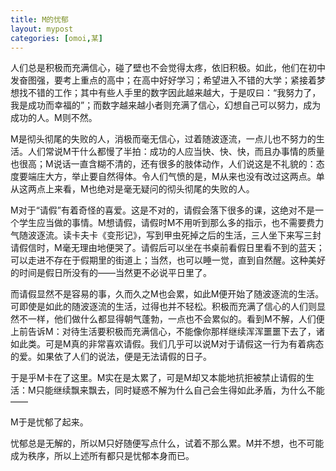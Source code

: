 ```yaml
---
title: M的忧郁
layout: mypost
categories: [omoi,某]
---
```




人们总是积极而充满信心，碰了壁也不会觉得太疼，依旧积极。如此，他们在初中发奋图强，要考上重点的高中；在高中好好学习；希望进入不错的大学；紧接着梦想找不错的工作；其中有些人手里的数字因此越来越大，于是叹曰：“我努力了，我是成功而幸福的”；而数字越来越小者则充满了信心，幻想自己可以努力，成为成功的人。M则不然。

M是彻头彻尾的失败的人，消极而毫无信心，过着随波逐流，一点儿也不努力的生活。人们常说M干什么都慢了半拍：成功的人应当快、快、快，而且办事情的质量也很高；M说话一直含糊不清的，还有很多的肢体动作，人们说这是不礼貌的：态度要端庄大方，举止要自然得体。令人们气愤的是，M从来也没有改过这两点。单从这两点上来看，M也绝对是毫无疑问的彻头彻尾的失败的人。

M对于“请假”有着奇怪的喜爱。这是不对的，请假会落下很多的课，这绝对不是一个学生应当做的事情。M想请假，请假时M不用听到那么多的指示，也不需要费力气随波逐流。读卡夫卡《变形记》，写到甲虫死掉之后的生活，三人坐下来写三封请假信时，M毫无理由地便哭了。请假后可以坐在书桌前看假日里看不到的蓝天；可以走进不存在于假期里的街道上；当然，也可以睡一觉，直到自然醒。这种美好的时间是假日所没有的——当然更不必说平日里了。

而请假显然不是容易的事，久而久之M也会累，如此M便开始了随波逐流的生活。可即使是如此的随波逐流的生活，过得也并不轻松。积极而充满了信心的人们则显然不一样，他们做什么都显得朝气蓬勃，一点也不会累似的。看到M不解，人们便上前告诉M：对待生活要积极而充满信心，不能像你那样继续浑浑噩噩下去了，诸如此类。可是M真的非常喜欢请假。我们几乎可以说M对于请假这一行为有着病态的爱。如果依了人们的说法，便是无法请假的日子。

于是乎M卡在了这里。M实在是太累了，可是M却又本能地抗拒被禁止请假的生活：M只能继续飘来飘去，同时疑惑不解为什么自己会生得如此矛盾，为什么不能——

M于是忧郁了起来。

忧郁总是无解的，所以M只好随便写点什么，试着不那么累。M并不想，也不可能成为秩序，所以上述所有都只是忧郁本身而已。